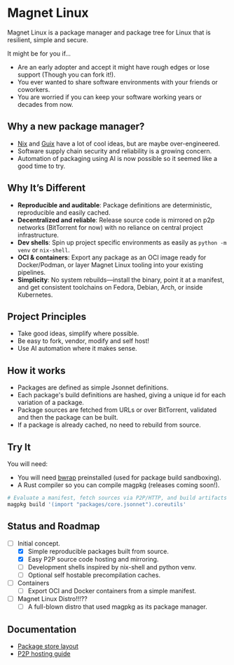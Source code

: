 # Magnet Linux

Magnet Linux is a package manager and package tree for Linux that is resilient, simple and secure. 

It might be for you if...

- Are an early adopter and accept it might have rough edges or lose support (Though you can fork it!).
- You ever wanted to share software environments with your friends or coworkers.
- You are worried if you can keep your software working years or decades from now.


## Why a new package manager?

- [Nix](https://github.com/NixOS/nixpkgs) and [Guix](https://guix.gnu.org/) have a lot of cool ideas, but are maybe over-engineered.
- Software supply chain security and reliability is a growing concern.
- Automation of packaging using AI is now possible so it seemed like a good time to try.

## Why It’s Different

- **Reproducible and auditable**: Package definitions are deterministic, reproducible and easily cached.
- **Decentralized and reliable**: Release source code is mirrored on p2p networks (BitTorrent for now) with no reliance on central project infrastructure.
- **Dev shells**: Spin up project specific environments as easily as `python -m venv` or `nix-shell`.
- **OCI & containers**: Export any package as an OCI image ready for Docker/Podman, or layer Magnet Linux tooling into your existing pipelines.
- **Simplicity**: No system rebuilds—install the binary, point it at a manifest, and get consistent toolchains on Fedora, Debian, Arch, or inside Kubernetes.

## Project Principles

- Take good ideas, simplify where possible.
- Be easy to fork, vendor, modify and self host!
- Use AI automation where it makes sense.

## How it works

- Packages are defined as simple Jsonnet definitions.
- Each package's build definitions are hashed, giving a unique id for each variation of a package.
- Package sources are fetched from URLs or over BitTorrent, validated and then the package can be built.
- If a package is already cached, no need to rebuild from source.

## Try It

You will need:

- You will need [bwrap](https://github.com/containers/bubblewrap) preinstalled (used for package build sandboxing). 
- A Rust compiler so you can compile magpkg (releases coming soon!).

```bash
# Evaluate a manifest, fetch sources via P2P/HTTP, and build artifacts
magpkg build '(import "packages/core.jsonnet").coreutils'
```

## Status and Roadmap

- [ ] Initial concept.
  - [x] Simple reproducible packages built from source.
  - [x] Easy P2P source code hosting and mirroring.
  - [ ] Development shells inspired by nix-shell and python venv.
  - [ ] Optional self hostable precompilation caches.
- [ ] Containers
  - [ ] Export OCI and Docker containers from a simple manifest.
- [ ] Magnet Linux Distro!!!??
  - [ ] A full-blown distro that used magpkg as its package manager.

## Documentation

- [Package store layout](doc/store-layout.md)
- [P2P hosting guide](doc/p2p-hosting.md)
